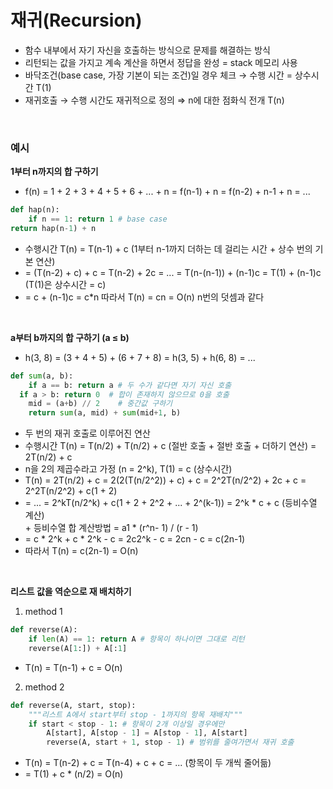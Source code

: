# 재귀(Recursion)
- 함수 내부에서 자기 자신을 호출하는 방식으로 문제를 해결하는 방식
- 리턴되는 값을 가지고 계속 계산을 하면서 정답을 완성 = stack 메모리 사용
- 바닥조건(base case, 가장 기본이 되는 조건)일 경우 체크 → 수행 시간 = 상수시간 T(1)
- 재귀호출 → 수행 시간도 재귀적으로 정의 ⇒ n에 대한 점화식 전개 T(n)  

<br/>

### 예시

**1부터 n까지의 합 구하기**

- f(n) = 1 + 2 + 3 + 4 + 5 + 6 + ... + n = f(n-1) + n = f(n-2) + n-1 + n = ...

```python
def hap(n):
	if n == 1: return 1 # base case
return hap(n-1) + n
```

- 수행시간 T(n) = T(n-1) + c (1부터 n-1까지 더하는 데 걸리는 시간 + 상수 번의 기본 연산)
- = (T(n-2) + c) + c = T(n-2) + 2c = ... = T(n-(n-1)) + (n-1)c = T(1) + (n-1)c (T(1)은 상수시간 = c)
- = c + (n-1)c = c*n 따라서 T(n) = cn = O(n) n번의 덧셈과 같다  

<br/>

**a부터 b까지의 합 구하기 (a ≤ b)**

- h(3, 8) = (3 + 4 + 5) + (6 + 7 + 8) = h(3, 5) + h(6, 8) = ...

```python
def sum(a, b):
	if a == b: return a # 두 수가 같다면 자기 자신 호출
  if a > b: return 0  # 합이 존재하지 않으므로 0을 호출
	mid = (a+b) // 2    # 중간값 구하기
	return sum(a, mid) + sum(mid+1, b)
```
- 두 번의 재귀 호출로 이루어진 연산
- 수행시간 T(n) = T(n/2) + T(n/2) + c (절반 호출 + 절반 호출 + 더하기 연산) = 2T(n/2) + c
- n을 2의 제곱수라고 가정 (n = 2^k),  T(1) = c (상수시간)
- T(n) = 2T(n/2) + c = 2(2(T(n/2^2)) + c) + c = 2^2T(n/2^2) + 2c + c = 2^2T(n/2^2) + c(1 + 2)
- = ... = 2^kT(n/2^k) + c(1 + 2 + 2^2 + ... + 2^(k-1)) = 2^k * c + c (등비수열 계산)   
                                                                        + 등비수열 합 계산방법 = a1 * (r^n- 1) / (r - 1)
- = c * 2^k + c * 2^k - c = 2c2^k - c = 2cn - c = c(2n-1)
- 따라서 T(n) = c(2n-1) = O(n)  

<br/>

**리스트 값을 역순으로 재 배치하기**

1. method 1

```python
def reverse(A):
	if len(A) == 1: return A # 항목이 하나이면 그대로 리턴
	reverse(A[1:]) + A[:1]
```

- T(n) = T(n-1) + c = O(n)

2. method 2

```python
def reverse(A, start, stop):
	"""리스트 A에서 start부터 stop - 1까지의 항목 재배치"""
	if start < stop - 1: # 항목이 2개 이상일 경우에만
		A[start], A[stop - 1] = A[stop - 1], A[start]
		reverse(A, start + 1, stop - 1) # 범위를 줄여가면서 재귀 호출 
```

- T(n) = T(n-2) + c = T(n-4) + c + c = ... (항목이 두 개씩 줄어듦)
- = T(1) + c * (n/2) = O(n)
